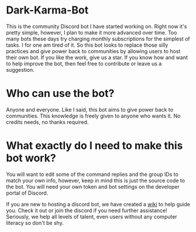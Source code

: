 # Dark-Karma-Bot
This is the community Discord bot I have started working on. Right now it's pretty simple, however, I plan to make it more advanced over time. Too many bots these days try charging monthly subscriptions for the simplest of tasks. I for one am tired of it. So this bot looks to replace those silly practices and give power back to communities by allowing users to host their own bot. If you like the work, give us a star. If you know how and want to help improve the bot, then feel free to contribute or leave us a suggestion.

# Who can use the bot?
Anyone and everyone. Like I said, this bot aims to give power back to communities. This knowledge is freely given to anyone who wants it. No credits needs, no thanks required.

# What exactly do I need to make this bot work?
You will want to edit some of the command replies and the group IDs to match your own info, however, keep in mind this is just the source code to the bot. You will need your own token and bot settings on the developer portal of Discord.

If you are new to hosting a discord bot, we have created a [wiki](https://github.com/x0Z3ro0x/Dark-Karma-Bot/wiki) to help guide you. Check it out or join the discord if you need further assistance! Seriously, we help all levels of talent, even users without any computer literacy so don't be shy.
